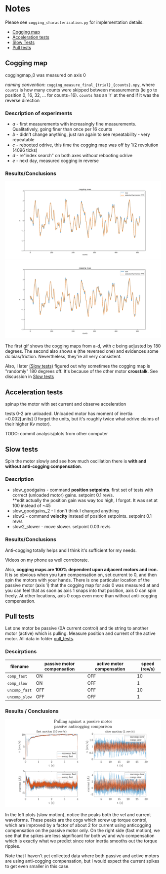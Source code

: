 # Notes

Please see `cogging_characterization.py` for implementation details.

* [Cogging map](#cogging-map)
* [Acceleration tests](#acceleration-tests)
* [Slow Tests](#slow-tests)
* [Pull tests](#pull-tests)

## Cogging map
coggingmap_0 was measured on axis 0 

*naming convention*: `cogging_measure_final_{trial}_{counts}.npy`, where `counts` is how many counts were skipped between measurements (ie go to position 0, 16, 32, ... for counts=16).  `counts` has an 'r' at the end if it was the reverse direction 

### Description of experiments
* *a* - first measurements with increasingly fine measurements.  Qualitatively, going finer than once per 16 counts
* *b* - didn't change anything, just ran again to see repeatability - very repeatable
* *c* - rebooted odrive, this time the cogging map was off by 1/2 revolution (4096 ticks)
* *d* - re"index search" on both axes with*out* rebooting odrive
* *e* - next day, measured cogging in reverse

### Results/Conclusions
![compare abcd](coggingmap_0/coggingmap_compare_abcd.gif)
![compare abcde](coggingmap_0/coggingmap_compare_abcdrev.gif)

The first gif shows the cogging maps from a-d, with c being adjusted by 180 degrees.  The second also shows e (the reversed one) and evidences some dc bias/friction.  Nevertheless, they're all very consistent.

Also, I later [(Slow tests)](#slow-tests) figured out why sometimes the cogging map is "randomly" 180 degrees off.  It's because of the other motor **crosstalk**.  See discussion in [Slow tests](#resultsconclusions-1)

## Acceleration tests
spinup the motor with set current and observe acceleration

tests 0-2 are unloaded.  Unloaded motor has moment of inertia ~0.002[units] (I forget the units, but it's roughly twice what odrive claims of their higher Kv motor).

TODO: commit analysis/plots from other computer

## Slow tests
Spin the motor slowly and see how much oscillation there is **with and without anti-cogging compensation**.

### Description
* slow_goodgains - command **position setpoints**.  first set of tests with correct (unloaded motor) gains.  setpoint 0.1 rev/s.  
    **edit actually the position gain was way too high, I forgot.  It was set at 100 instead of ~45
* slow_goodgains_2 - I don't think I changed anything
* slow2 - command **velocity** instead of position setpoints. setpoint 0.1 rev/s
* slow2_slower - move slower.  setpoint 0.03 rev/s

### Results/Conclusions
Anti-cogging totally helps and I think it's sufficient for my needs.

Videos on my phone as well corroborate.

Also, **cogging maps are 100% dependent upon adjacent motors and iron.**  It is so obvious when you turn compensation on, set current to 0, and then spin the motors with your hands.  There is one particular location of the passive motor (axis 1) that the cogging map for axis 0 was measured at and you can feel that as soon as axis 1 snaps into that position, axis 0 can spin freely.  At other locations, axis 0 cogs even more than without anti-cogging compensation.

## Pull tests
Let one motor be passive (0A current control) and tie string to another motor (active) which is pulling.  Measure position and current of the active motor.  All data in folder [pull_tests](./pull_tests).

### Descirptions

| filename | passive motor compensation | active motor compensation | speed (rev/s) |
| --- | --- | --- | --- |
| `comp_fast` | ON | OFF | 10 |
| `comp_slow` | ON | OFF | 1 |
| `uncomp_fast` | OFF | OFF | 10 |
| `uncomp_slow` | OFF | OFF | 1 |

### Results / Conclusions

![position tracking error w/ and w/o anticogging compensation](pull_tests/summary.png)

In the left plots (slow motion), notice the peaks both the vel and current waveforms.  These peaks are the cogs which screw up torque control, which are improved by a factor of about 2 for current using anticogging compensation on the passive motor only.  On the right side (fast motion), we see that the spikes are less significant for both w/ and w/o compensation which is exactly what we predict since rotor inertia smooths out the torque ripples.

Note that I haven't yet collected data where both passive and active motors are using anti-cogging compensation, but I would expect the current spikes to get even smaller in this case.